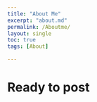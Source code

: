 ```yaml
---
title: "About Me"
excerpt: "about.md"
permalink: /Aboutme/
layout: single
toc: true
tags: [About]

---
```


# Ready to post